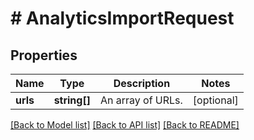# # AnalyticsImportRequest

## Properties

Name | Type | Description | Notes
------------ | ------------- | ------------- | -------------
**urls** | **string[]** | An array of URLs. | [optional]

[[Back to Model list]](../../README.md#models) [[Back to API list]](../../README.md#endpoints) [[Back to README]](../../README.md)
